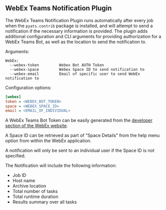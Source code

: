 WebEx Teams Notification Plugin
---
The WebEx Teams Notification Plugin runs automatically after every job when the
`pyats.contrib` package is installed, and will attempt to send a notification if
the necessary information is provided. The plugin adds additional configuration
and CLI arguments for providing authorization for a WebEx Teams Bot, as well as
the location to send the notification to.

Arguments:
```
WebEx:
  --webex-token         Webex Bot AUTH Token
  --webex-space         Webex Space ID to send notification to
  --webex-email         Email of specific user to send WebEx notification to
```

Configuration options:
```cfg
[webex]
token = <WEBEX_BOT_TOKEN>
space = <WEBEX_SPACE_ID>
email = <EMAIL_OF_INDIVIDUAL>
```

A WebEx Teams Bot Token can be easily generated from the
[developer section of the WebEx website](https://developer.webex.com/docs/bots).

A Space ID can be retrieved as part of "Space Details" from the help menu option
from within the WebEx application.

A notification will only be sent to an individual user if the Space ID is not
specified.

The Notification will include the following information:
 - Job ID
 - Host name
 - Archive location
 - Total number of tasks
 - Total runtime duration
 - Results summary over all tasks